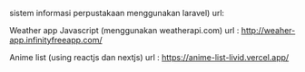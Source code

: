 sistem informasi perpustakaan menggunakan laravel)
url:

Weather app Javascript (menggunakan weatherapi.com)
url : http://weaher-app.infinityfreeapp.com/

Anime list (using reactjs dan nextjs)
   url : https://anime-list-livid.vercel.app/ 
